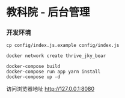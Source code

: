 # 教科院 - 后台管理
### 开发环境

	cp config/index.js.example config/index.js

	docker network create thrive_jky_bear

	docker-compose build
	docker-compose run app yarn install
	docker-compose up -d

访问浏览器地址 http://127.0.0.1:8080
